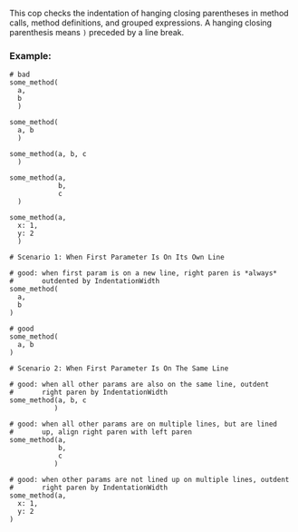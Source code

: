 This cop checks the indentation of hanging closing parentheses in
method calls, method definitions, and grouped expressions. A hanging
closing parenthesis means `)` preceded by a line break.

### Example:

    # bad
    some_method(
      a,
      b
      )

    some_method(
      a, b
      )

    some_method(a, b, c
      )

    some_method(a,
                b,
                c
      )

    some_method(a,
      x: 1,
      y: 2
      )

    # Scenario 1: When First Parameter Is On Its Own Line

    # good: when first param is on a new line, right paren is *always*
    #       outdented by IndentationWidth
    some_method(
      a,
      b
    )

    # good
    some_method(
      a, b
    )

    # Scenario 2: When First Parameter Is On The Same Line

    # good: when all other params are also on the same line, outdent
    #       right paren by IndentationWidth
    some_method(a, b, c
               )

    # good: when all other params are on multiple lines, but are lined
    #       up, align right paren with left paren
    some_method(a,
                b,
                c
               )

    # good: when other params are not lined up on multiple lines, outdent
    #       right paren by IndentationWidth
    some_method(a,
      x: 1,
      y: 2
    )
